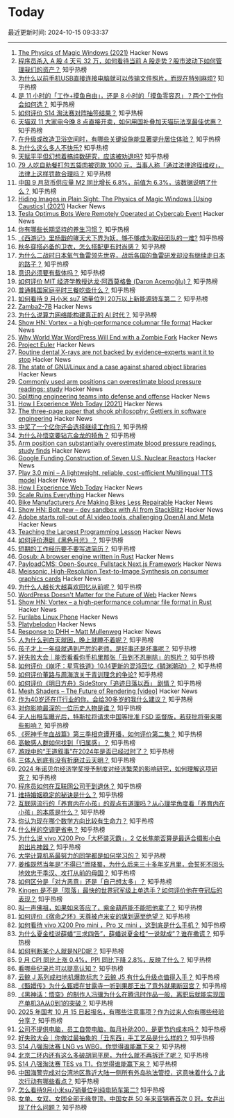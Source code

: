 # Today

最近更新时间: 2024-10-15 09:33:37

--- 
1. [The Physics of Magic Windows (2021)](https://mattferraro.dev/posts/caustics-engineering) Hacker News
2. [程序员杀入 A 股 4 天亏 32 万，如何看待当前 A 股走势？股市波动下如何管理我们的资产？](https://www.zhihu.com/question/850928982) 知乎热榜
3. [为什么以前手机USB直接连接电脑就可以传输文件照片，而现在特别麻烦?](https://www.zhihu.com/question/822264343) 知乎热榜
4. [是 11 小时的「工作+摸鱼自由」，还是 8 小时的「摸鱼零容忍」？两个工作你会如何选？](https://www.zhihu.com/question/792484124) 知乎热榜
5. [如何评价 S14 淘汰赛对阵抽签结果？](https://www.zhihu.com/question/858146847) 知乎热榜
6. [天猫双 11 大家电今晚 8 点直接开卖，如何用国补叠加天猫玩法享最佳优惠？](https://www.zhihu.com/question/827041547) 知乎热榜
7. [在升级或改造卫浴空间时，有哪些关键设施能显著提升居住体验？](https://www.zhihu.com/question/814876952) 知乎热榜
8. [为什么这么多人不快乐?](https://www.zhihu.com/question/825891122) 知乎热榜
9. [天赋平平但幻想着搞纯数研究，应该被劝退吗?](https://www.zhihu.com/question/719769217) 知乎热榜
10. [79 人吃自助餐打包五袋肉被罚款 1000 元，当事人称「通过法律途径维权」，法律上这样罚款合理吗？](https://www.zhihu.com/question/856946034) 知乎热榜
11. [中国 9 月货币供应量 M2 同比增长 6.8%，前值为 6.3%，该数据说明了什么？](https://www.zhihu.com/question/887731804) 知乎热榜
12. [Hiding Images in Plain Sight: The Physics of Magic Windows [Using Caustics] (2021)](https://mattferraro.dev/posts/caustics-engineering) Hacker News
13. [Tesla Optimus Bots Were Remotely Operated at Cybercab Event](https://www.bloomberg.com/news/articles/2024-10-14/tesla-s-optimus-robots-were-remotely-operated-at-cybercab-event) Hacker News
14. [你有哪些长期坚持的养生习惯？](https://www.zhihu.com/question/490609326) 知乎热榜
15. [《西游记》里杨戬的哮天犬下界为妖，够不够成为取经团队的一难?](https://www.zhihu.com/question/666634500) 知乎热榜
16. [秋冬穿搭必备的卫衣，怎么搭配更有时尚感？](https://www.zhihu.com/question/666865696) 知乎热榜
17. [为什么二战时日本氧气鱼雷领先世界，战后各国的鱼雷研发却没有继续走日本的路子？](https://www.zhihu.com/question/861798815) 知乎热榜
18. [意识必须要有载体吗？](https://www.zhihu.com/question/721792111) 知乎热榜
19. [如何评价 MIT 经济学教授达龙·阿西莫格鲁 (Daron Acemoğlu)？](https://www.zhihu.com/question/24248273) 知乎热榜
20. [普通韩国家庭平时三餐吃些什么？](https://www.zhihu.com/question/20422859) 知乎热榜
21. [如何看待 9 月小米 su7 销量位列 20万以上新能源轿车第二？](https://www.zhihu.com/question/847858318) 知乎热榜
22. [Zamba2-7B](https://www.zyphra.com/post/zamba2-7b) Hacker News
23. [为什么说算力网络能构建真正的 AI 时代？](https://www.zhihu.com/question/667025196) 知乎热榜
24. [Show HN: Vortex – a high-performance columnar file format](https://github.com/spiraldb/vortex) Hacker News
25. [Why World War WordPress Will End with a Zombie Fork](https://darnell.day/why-world-war-wordpress-will-end-with-a-zombie-fork) Hacker News
26. [Project Euler](https://projecteuler.net/problem=912) Hacker News
27. [Routine dental X-rays are not backed by evidence–experts want it to stop](https://arstechnica.com/health/2024/10/do-you-really-need-those-routine-dental-x-rays-probably-not/) Hacker News
28. [The state of GNU/Linux and a case against shared object libraries](https://mitjafelicijan.com/the-abysmal-state-of-gnu-linux-and-a-case-against-shared-object-libraries.html) Hacker News
29. [Commonly used arm positions can overestimate blood pressure readings: study](https://medicalxpress.com/news/2024-10-commonly-arm-positions-substantially-overestimate.html) Hacker News
30. [Splitting engineering teams into defense and offense](https://www.greptile.com/blog/how-we-engineer) Hacker News
31. [How I Experience Web Today (2021)](https://how-i-experience-web-today.com) Hacker News
32. [The three-page paper that shook philosophy: Gettiers in software engineering](https://jsomers.net/blog/gettiers) Hacker News
33. [中奖了一个亿你还会选择继续工作吗？](https://www.zhihu.com/question/668187916) 知乎热榜
34. [为什么孙悟空要钻亢金龙的犄角？](https://www.zhihu.com/question/21475710) 知乎热榜
35. [Arm position can substantially overestimate blood pressure readings, study finds](https://medicalxpress.com/news/2024-10-commonly-arm-positions-substantially-overestimate.html) Hacker News
36. [Google Funding Construction of Seven U.S. Nuclear Reactors](https://www.wsj.com/business/energy-oil/google-nuclear-power-artificial-intelligence-87966624) Hacker News
37. [Play 3.0 mini – A lightweight, reliable, cost-efficient Multilingual TTS model](https://play.ht/news/introducing-play-3-0-mini/) Hacker News
38. [How I Experience Web Today](https://how-i-experience-web-today.com) Hacker News
39. [Scale Ruins Everything](https://coldwaters.substack.com/p/scale-ruins-everything) Hacker News
40. [Bike Manufacturers Are Making Bikes Less Repairable](https://www.ifixit.com/News/101675/bike-manufacturers-are-making-bikes-less-repairable) Hacker News
41. [Show HN: Bolt.new – dev sandbox with AI from StackBlitz](https://bolt.new/) Hacker News
42. [Adobe starts roll-out of AI video tools, challenging OpenAI and Meta](https://www.reuters.com/technology/artificial-intelligence/adobe-starts-roll-out-ai-video-tools-challenging-openai-meta-2024-10-14/) Hacker News
43. [Teaching the Largest Programming Lesson](https://mathspp.com/blog/teaching-the-worlds-largest-programming-lesson) Hacker News
44. [如何评价港剧《黑色月光》？](https://www.zhihu.com/question/788752996) 知乎热榜
45. [短期的工作经历要不要写进简历？](https://www.zhihu.com/question/660376489) 知乎热榜
46. [Gosub: A browser engine written in Rust](https://github.com/gosub-io/gosub-engine) Hacker News
47. [PayloadCMS: Open-Source, Fullstack Next.js Framework](https://github.com/payloadcms/payload) Hacker News
48. [Meissonic, High-Resolution Text-to-Image Synthesis on consumer graphics cards](https://arxiv.org/abs/2410.08261) Hacker News
49. [为什么人越长大越喜欢回忆从前呢？](https://www.zhihu.com/question/858423622) 知乎热榜
50. [WordPress Doesn't Matter for the Future of Web](https://molodtsov.me/2024/10/wordpress-doesnt-matter-for-the-future-of-web/) Hacker News
51. [Show HN: Vortex – a high-performance columnar file format in Rust](https://github.com/spiraldb/vortex) Hacker News
52. [Furilabs Linux Phone](https://furilabs.com/shop/flx1/) Hacker News
53. [Platybelodon](https://en.wikipedia.org/wiki/Platybelodon) Hacker News
54. [Response to DHH – Matt Mullenweg](https://ma.tt/2024/10/on-dhh/) Hacker News
55. [人为什么到白天就困，晚上就睡不着呢？](https://www.zhihu.com/question/853633133) 知乎热榜
56. [孩子才上一年级就遇到严厉的老师，是好事还是坏事呢？](https://www.zhihu.com/question/669761049) 知乎热榜
57. [好失败大会｜能否看看你手机里那张「丑到不忍删除」的照片？](https://www.zhihu.com/question/808201768) 知乎热榜
58. [如何评价《崩坏：星穹铁道》10.14更新的混沌回忆《鳞渊潮动》？](https://www.zhihu.com/question/869618048) 知乎热榜
59. [如何评价董路与周海滨关于青训理念的争论?](https://www.zhihu.com/question/853633137) 知乎热榜
60. [如何评价《明日方舟》SideStory「追迹日落以西」 剧情？](https://www.zhihu.com/question/832159968) 知乎热榜
61. [Mesh Shaders – The Future of Rendering [video]](https://www.youtube.com/watch?v=3EMdMD1PsgY) Hacker News
62. [作为40岁还在IT行业的你，会给30多岁的我什么建议？](https://www.zhihu.com/question/637451776) 知乎热榜
63. [对你影响最深的一位历史人物是谁？](https://www.zhihu.com/question/801045546) 知乎热榜
64. [无人出租车曝光后，特斯拉将请求中国等批准 FSD 监督版，若获批将带来哪些影响？](https://www.zhihu.com/question/801860821) 知乎热榜
65. [《死神千年血战篇》第三季相克谭开播，如何评价第二集？](https://www.zhihu.com/question/849633216) 知乎热榜
66. [高敏感人群如何找到「归属感」？](https://www.zhihu.com/question/763135692) 知乎热榜
67. [游戏中的“王道叙事”在2024年是否已经过时了？](https://www.zhihu.com/question/832115282) 知乎热榜
68. [三体人到底有没有折磨过云天明？](https://www.zhihu.com/question/459076670) 知乎热榜
69. [2024 年诺贝尔经济学奖授予制度对经济繁荣的影响研究，如何理解这项研究？](https://www.zhihu.com/question/869536726) 知乎热榜
70. [程序员如何在互联网公司干到退休？](https://www.zhihu.com/question/673838129) 知乎热榜
71. [维持婚姻稳定的秘诀是什么？](https://www.zhihu.com/question/832900156) 知乎热榜
72. [互联网流行的「养育内在小孩」的观点有道理吗？从心理学角度看「养育内在小孩」的本质是什么？](https://www.zhihu.com/question/671400773) 知乎热榜
73. [你认为现在哪个数学方向比较有生命力？](https://www.zhihu.com/question/430153175) 知乎热榜
74. [什么样的空调更省电？](https://www.zhihu.com/question/879142263) 知乎热榜
75. [为什么说 vivo X200 Pro「大杯装灭霸」，2 亿长焦能否算是最适合摄影小白的出片神器？](https://www.zhihu.com/question/886388005) 知乎热榜
76. [大学计算机系最努力的同学都是如何学习的？](https://www.zhihu.com/question/270352528) 知乎热榜
77. [姜维既然当年是“不得已”而降蜀，为什么后来三十多年岁月里，会誓死不回头地效忠于季汉、攻打从前的母国？](https://www.zhihu.com/question/366707164) 知乎热榜
78. [如何区分是「对方恶意」还是「自己想太多」？](https://www.zhihu.com/question/666830350) 知乎热榜
79. [Kingen 是不是「陨落」最快的世界冠军级上单选手？如何评价他在夺冠后的表现？](https://www.zhihu.com/question/861151983) 知乎热榜
80. [叫一声佛祖，如果如来答应了，紫金葫芦能不能把他拿了？](https://www.zhihu.com/question/666822997) 知乎热榜
81. [如何评价《宿命之环》天尊被卢米安的谋划逼至绝望？](https://www.zhihu.com/question/851562897) 知乎热榜
82. [如何看待 vivo X200 Pro mini ，Pro 又 mini ，这到底是什么手机？](https://www.zhihu.com/question/885947487) 知乎热榜
83. [为什么夏金桂说薛蟠“三求四告”，薛蟠说夏金桂“一说就成”？谁在撒谎？](https://www.zhihu.com/question/707487028) 知乎热榜
84. [如何判断某个人就是NPD呢？](https://www.zhihu.com/question/655780908) 知乎热榜
85. [9 月 CPI 同比上涨 0.4%，PPI 同比下降 2.8%，反映了什么？](https://www.zhihu.com/question/849942601) 知乎热榜
86. [看哪些纪录片可以提高认知？](https://www.zhihu.com/question/599621146) 知乎热榜
87. [云鲸 J 系列成扫地机爆款标志？云鲸 J5 有什么升级点值得入手？](https://www.zhihu.com/question/868510154) 知乎热榜
88. [《甄嬛传》为什么甄嬛在甘露寺一听到果郡王出了意外就果断回宫？](https://www.zhihu.com/question/808873687) 知乎热榜
89. [《黑神话：悟空》的制作人冯骥为什么在腾讯时作品一般，离职后就能实现国产单机3A从0到1的突破？](https://www.zhihu.com/question/805176390) 知乎热榜
90. [2025 年国考 10 月 15 日起报名，有哪些注意事项？作为过来人你有哪些经验分享？](https://www.zhihu.com/question/869791412) 知乎热榜
91. [公司不提供电脑，员工自带电脑，每月补助200，是更节约成本吗？](https://www.zhihu.com/question/397229660) 知乎热榜
92. [好失败大会｜你做过最抽象的「丑东西」手工艺品是什么样的？](https://www.zhihu.com/question/808201753) 知乎热榜
93. [S14 八强淘汰赛 LNG vs WBG，你觉得谁能赢下来？](https://www.zhihu.com/question/878137632) 知乎热榜
94. [北京二环内还有这么多破胡同平房，为什么就不再拆迁了呢？](https://www.zhihu.com/question/792415578) 知乎热榜
95. [S14 八强淘汰赛 TES vs T1，你觉得谁能赢下来？](https://www.zhihu.com/question/888923832) 知乎热榜
96. [中国海警完成对台湾地区靠近大陆一侧所有外岛执法管控，这意味着什么？此次行动有哪些看点？](https://www.zhihu.com/question/869645483) 知乎热榜
97. [怎么看待9月小米su7销量位列纯电轿车第二?](https://www.zhihu.com/question/847858318) 知乎热榜
98. [女单、女双、女团全部无缘登顶，中国女乒 50 年来亚锦赛首次 0 冠，女乒出现了什么问题？](https://www.zhihu.com/question/856317982) 知乎热榜
